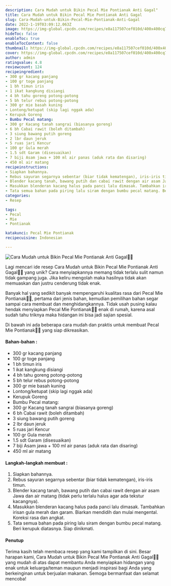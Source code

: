 ```yaml
---
description: Cara Mudah untuk Bikin Pecal Mie Pontianak Anti Gagal"
title: Cara Mudah untuk Bikin Pecal Mie Pontianak Anti Gagal
slug: Cara-Mudah-untuk-Bikin-Pecal-Mie-Pontianak-Anti-Gagal
date: 2022-1-19T03:09:12.063Z
image: https://img-global.cpcdn.com/recipes/e8a117507cef010d/400x400cq70/photo.jpg
hideToc: false
enableToc: true
enableTocContent: false
thumbnail: https://img-global.cpcdn.com/recipes/e8a117507cef010d/400x400cq70/photo.jpg
cover: https://img-global.cpcdn.com/recipes/e8a117507cef010d/400x400cq70/photo.jpg
author: admin
ratingvalue: 4.8
reviewcount: 124
recipeingredient:
- 300 gr kacang panjang
- 100 gr toge panjang
- 1 bh timun iris
- 1 ikat kangkung disiangi
- 4 bh tahu goreng potong-potong
- 5 bh telur rebus potong-potong
- 300 gr mie basah kuning
- Lontong/ketupat (skip lagi nggak ada)
- Kerupuk Goreng
- Bumbu Pecal matang:
- 300 gr Kacang tanah sangrai (biasanya goreng)
- 6 bh Cabai rawit (boleh ditambah)
- 3 siung bawang putih goreng
- 2 lbr daun jeruk
- 5 ruas jari Kencur
- 100 gr Gula merah
- 1.5 sdt Garam (disesuaikan)
- 7 biji Asam jawa + 100 ml air panas (aduk rata dan disaring)
- 450 ml air matang
recipeinstructions:
- Siapkan bahannya.
- Rebus sayuran segarnya sebentar (biar tidak kematengan), iris-iris timun.
- Blender kacang tanah, bawang putih dan cabai rawit dengan air asam Jawa dan air matang (tidak perlu terlalu halus agar ada tekstur kacangnya).
- Masukkan blenderan kacang halus pada panci lalu dimasak. Tambahkan irisan gula merah dan garam. Biarkan mendidih dan mulai mengental. Koreksi rasa dan angkat.
- Tata semua bahan pada piring lalu siram dengan bumbu pecal matang. Beri kerupuk diatasnya. Siap dinikmati.
categories:
- Resep

tags:
- Pecal
- Mie
- Pontianak

katakunci: Pecal Mie Pontianak
recipecuisine: Indonesian

---
```


![Cara Mudah untuk Bikin Pecal Mie Pontianak Anti Gagal👩‍🍳](https://img-global.cpcdn.com/recipes/e8a117507cef010d/400x400cq70/photo.jpg)

Lagi mencari ide resep Cara Mudah untuk Bikin Pecal Mie Pontianak Anti Gagal👩‍🍳 yang unik? Cara menyiapkannya memang tidak terlalu sulit namun tidak gampang juga. Jika keliru mengolah maka hasilnya tidak akan memuaskan dan justru cenderung tidak enak.

Banyak hal yang sedikit banyak mempengaruhi kualitas rasa dari Pecal Mie Pontianak👩‍🍳, pertama dari jenis bahan, kemudian pemilihan bahan segar sampai cara membuat dan menghidangkannya. Tidak usah pusing kalau hendak menyiapkan Pecal Mie Pontianak👩‍🍳 enak di rumah, karena asal sudah tahu triknya maka hidangan ini bisa jadi sajian spesial.

Di bawah ini ada beberapa cara mudah dan praktis untuk membuat Pecal Mie Pontianak👩‍🍳 yang siap dikreasikan.

<!--inarticleads1-->

#### Bahan-bahan :

- 300 gr kacang panjang
- 100 gr toge panjang
- 1 bh timun iris
- 1 ikat kangkung disiangi
- 4 bh tahu goreng potong-potong
- 5 bh telur rebus potong-potong
- 300 gr mie basah kuning
- Lontong/ketupat (skip lagi nggak ada)
- Kerupuk Goreng
- Bumbu Pecal matang:
- 300 gr Kacang tanah sangrai (biasanya goreng)
- 6 bh Cabai rawit (boleh ditambah)
- 3 siung bawang putih goreng
- 2 lbr daun jeruk
- 5 ruas jari Kencur
- 100 gr Gula merah
- 1.5 sdt Garam (disesuaikan)
- 7 biji Asam jawa + 100 ml air panas (aduk rata dan disaring)
- 450 ml air matang

<!--inarticleads2-->

#### Langkah-langkah membuat :

1. Siapkan bahannya.
1. Rebus sayuran segarnya sebentar (biar tidak kematengan), iris-iris timun.
1. Blender kacang tanah, bawang putih dan cabai rawit dengan air asam Jawa dan air matang (tidak perlu terlalu halus agar ada tekstur kacangnya).
1. Masukkan blenderan kacang halus pada panci lalu dimasak. Tambahkan irisan gula merah dan garam. Biarkan mendidih dan mulai mengental. Koreksi rasa dan angkat.
1. Tata semua bahan pada piring lalu siram dengan bumbu pecal matang. Beri kerupuk diatasnya. Siap dinikmati.

#### Penutup

Terima kasih telah membaca resep yang kami tampilkan di sini. Besar harapan kami, Cara Mudah untuk Bikin Pecal Mie Pontianak Anti Gagal👩‍🍳 yang mudah di atas dapat membantu Anda menyiapkan hidangan yang enak untuk keluarga/teman maupun menjadi inspirasi bagi Anda yang berkeinginan untuk berjualan makanan. Semoga bermanfaat dan selamat mencoba!